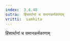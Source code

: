 ```yaml
---
index:  3.4.48
sutra:  हिंसार्थानां च समानकर्मकाणाम्
vritti:  samhita 
---
```


हिंसार्थानां च समानकर्मकाणाम्

